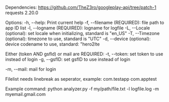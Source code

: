 Dependencies:
https://github.com/TheZ3ro/googleplay-api/tree/patch-1
requests 2.20.0


Options:
-h, --help: Print current help
-f, --filename (REQUIRED): file path to app ID list
-l, --logname (REQUIRED): logname for logfile
-L, --Locale (optional): set locale when initializing, standard is "en_US"
-T, --Timezone (optional): timezone to use, standard is "UTC"
-d, --device (optional): device codename to use, standard: "hero2lte

Either (token AND gsfId) or mail are REQUIRED:
-t, --token: set token to use instead of login
-g, --gsfID: set gsfID to use instead of login
            
-m, --mail: mail for login

Filelist needs linebreak as seperator, example:
com.testapp
com.apptest

Example command:
python analyzer.py -f my/path/file.txt -l logfile.log -m myemail.gmail.com
